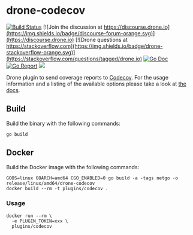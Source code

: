 # drone-codecov

[![Build Status](http://beta.drone.io/api/badges/drone-plugins/drone-codecov/status.svg)](http://beta.drone.io/drone-plugins/drone-codecov)
[![Join the discussion at https://discourse.drone.io](https://img.shields.io/badge/discourse-forum-orange.svg)](https://discourse.drone.io)
[![Drone questions at https://stackoverflow.com](https://img.shields.io/badge/drone-stackoverflow-orange.svg)](https://stackoverflow.com/questions/tagged/drone.io)
[![Go Doc](https://godoc.org/github.com/drone-plugins/drone-codecov?status.svg)](http://godoc.org/github.com/drone-plugins/drone-codecov)
[![Go Report](https://goreportcard.com/badge/github.com/drone-plugins/drone-codecov)](https://goreportcard.com/report/github.com/drone-plugins/drone-codecov)
[![](https://images.microbadger.com/badges/image/plugins/codecov.svg)](https://microbadger.com/images/plugins/codecov "Get your own image badge on microbadger.com")

Drone plugin to send coverage reports to [Codecov](https://codecov.io/). For the usage information and a listing of the available options please take a look at [the docs](http://plugins.drone.io/drone-plugins/drone-codecov/).

## Build

Build the binary with the following commands:

```
go build
```

## Docker

Build the Docker image with the following commands:

```
GOOS=linux GOARCH=amd64 CGO_ENABLED=0 go build -a -tags netgo -o release/linux/amd64/drone-codecov
docker build --rm -t plugins/codecov .
```

### Usage

```
docker run --rm \
  -e PLUGIN_TOKEN=xxx \
  plugins/codecov
```
